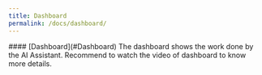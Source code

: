 ```yaml
---
title: Dashboard  
permalink: /docs/dashboard/
---
```

<a name="Dashboard"/>  
#### [Dashboard](#Dashboard) <a href="https://www.youtube.com/embed/WXGO0Ghh8nM?rel=0" target="popup"  onclick="window.open('https://www.youtube.com/embed/WXGO0Ghh8nM?rel=0','popup','width=700,height=500'); return false;"><i class='fa fa-youtube-play' style="color:red"></i></a>  
The dashboard shows the work done by the AI Assistant. Recommend to watch the video of dashboard to know more details.

